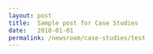 ```yaml
---
layout: post
title:  Sample post for Case Studies
date:   2018-01-01
permalink: /newsroom/case-studies/test
---
```

